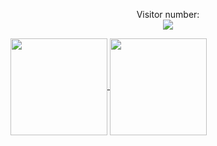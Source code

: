 <p align="center">Visitor number:
  <br>
  <img src="https://profile-counter.glitch.me/xexubonete/count.svg" /><br>
</p>

<a href="https://github.com/xexubonete/">
  <img height=155 align="center" src="https://github-readme-stats.vercel.app/api?username=xexubonete&show_icons=true&hide=contribs,prs&show=prs_merged_percentage&hide_title=true&theme=dark&rank_icon=github&bg_color=#0E1116&hide_border=true" />
</a>
<a href="https://github.com/xexubonete/">
  <img height=155 align="center" src="https://github-readme-stats.vercel.app/api/top-langs?username=xexubonete&hide_title=true&layout=compact&langs_count=8&card_width=320&theme=dark&bg_color=#0E1116&hide_border=true" />
</a>
